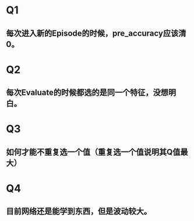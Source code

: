 # Q1
## 每次进入新的Episode的时候，pre_accuracy应该清0。

# Q2
## 每次Evaluate的时候都选的是同一个特征，没想明白。

# Q3
## 如何才能不重复选一个值（重复选一个值说明其Q值最大）

# Q4
## 目前网络还是能学到东西，但是波动较大。